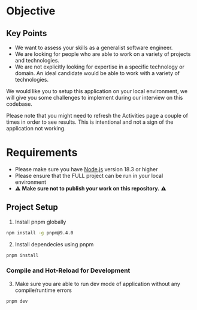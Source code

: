 # Objective

## Key Points

- We want to assess your skills as a generalist software engineer.
- We are looking for people who are able to work on a variety of projects and technologies.
- We are not explicitly looking for expertise in a specific technology or domain. An ideal candidate would be able to work with a variety of technologies.

We would like you to setup this application on your local environment, we will give you some challenges to implement during our interview on this codebase.

Please note that you might need to refresh the Activities page a couple of times in order to see results. This is intentional and not a sign of the application not working.

# Requirements

- Please make sure you have [Node.js](https://nodejs.org/) version 18.3 or higher
- Please ensure that the FULL project can be run in your local environment
- ⚠️ **Make sure not to publish your work on this repository.** ⚠️


## Project Setup
1. Install pnpm globally
```sh
npm install -g pnpm@9.4.0
```
2. Install dependecies using pnpm
```sh
pnpm install
```

### Compile and Hot-Reload for Development
3. Make sure you are able to run dev mode of application without any compile/runtime errors
```sh
pnpm dev
```
